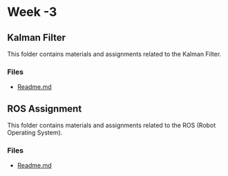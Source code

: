 # Week -3

## Kalman Filter
This folder contains materials and assignments related to the Kalman Filter.

### Files
- [Readme.md](Kalman%20Filter/Readme.md)

## ROS Assignment
This folder contains materials and assignments related to the ROS (Robot Operating System).

### Files
- [Readme.md](ROS%20Assignment/Readme.md)
